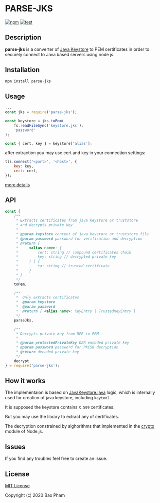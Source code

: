 # PARSE-JKS

[![npm](https://img.shields.io/npm/v/parse-jks?color=blue&style=flat-square)](https://www.npmjs.com/package/parse-jks)
[![test](https://github.com/hoangbaoit95/parse-jks/workflows/test/badge.svg?branch=master&event=push)](https://github.com/hoangbaoit95/parse-jks/actions?query=workflow%3Atest+branch%3Amaster)

## Description

**parse-jks** is a converter of [Java Keystore](https://en.wikipedia.org/wiki/Java_KeyStore) to PEM certificates in order to securely connect to Java based servers using node js.

## Installation

```javascript
npm install parse-jks
```

## Usage

```javascript
...
const jks = require('parse-jks');

const keystore = jks.toPem(
	fs.readFileSync('keystore.jks'),
	'password'
);

const { cert, key } = keystore['alias'];

```

after extraction you may use cert and key in your connection settings:

```javascript
tls.connect('<port>', '<host>', {
	key: key,
	cert: cert,
});
```

[more details](https://nodejs.org/api/tls.html#tls_tls_connect_options_callback)

## API

```javascript
const {
	/**
	 * Extracts certificates from java keystore or truststore
	 * and decrypts private key 
	 * 
	 * @param keystore content of java keystore or truststore file
	 * @param password password for verification and decryption
	 * @return {
	 *     <alias name>: {
	 *         cert: string // compound certificates chain
	 *         key: string // decrypted private key 
	 *     } | {
	 *         ca: string // trusted certificate
	 *     }
	 * }
	 */
	toPem,

	/**
	 *  Only extracts certificates
	 *  @param keystore
	 *  @param password
	 *  @return { <alias name>: KeyEntry | TrustedKeyEntry }
	 */
	parseJks,

	/**
	 * Decrypts private key from DER to PEM
	 *
	 * @param protectedPrivateKey DER encoded private key
	 * @param password password for PKCS8 decryption
	 * @return decoded private key 
	 */
	decrypt
} = require('parse-jks');
```

## How it works

The implementaion is based on [JavaKeystore.java](https://github.com/frohoff/jdk8u-jdk/blob/da0da73ab82ed714dc5be94acd2f0d00fbdfe2e9/src/share/classes/sun/security/provider/JavaKeyStore.java#L605) logic, which is internally used for creation of java keystore, including `keytool`.

It is supposed the keystore contains `X.509` certificates.

But you may use the library to extract any of certificates.

The decryption constrained by alghorithms that implemented in the [crypto](https://nodejs.org/api/crypto.html#crypto_keyobject_asymmetrickeytype) module of Node.js.

## Issues

If you find any troubles feel free to create an issue.

## License

[MIT License](LICENSE)

Copyright (c) 2020 Bao Pham
